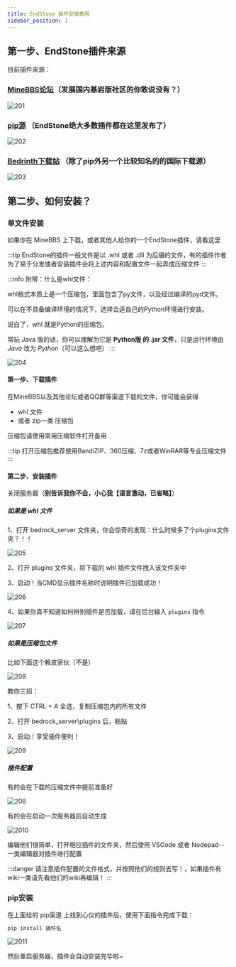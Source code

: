 ```yaml
---
title: EndStone 插件安装教程
sidebar_position: 1
---
```


## 第一步、EndStone插件来源

目前插件来源：

### [MineBBS论坛](https://www.minebbs.com/resources/categories/bdserver.38/)（发展国内基岩版社区的你敢说没有？）

![201](./imgs/2-1.png)

### [pip源](https://pypi.org/search/?q=endstone) （EndStone绝大多数插件都在这里发布了）
![202](./imgs/2-2.png)

### [Bedrinth下载站](https://bedrinth.com/?platform=endstone) （除了pip外另一个比较知名的的国际下载源）
![203](./imgs/2-3.png)

## 第二步、如何安装？

### 单文件安装

如果你在 MineBBS 上下载，或者其他人给你的一个EndStone插件，请看这里

:::tip
EndStone的插件一般文件是以 .whl 或者 .dll 为后缀的文件，有的插件作者为了易于分发或者安装插件会将上述内容和配置文件一起弄成压缩文件
:::

:::info
附带：什么是whl文件：

whl格式本质上是一个压缩包，里面包含了py文件，以及经过编译的pyd文件。

可以在不具备编译环境的情况下，选择合适自己的Python环境进行安装。

说白了，whl 就是Python的压缩包。

常玩 Java 版的话，你可以理解为它是 **Python版 的 .jar 文件**，只是运行环境由 *Java* 改为 *Python*（可以这么想吧）
:::

![204](./imgs/2-4.png)

#### 第一步、下载插件

在MineBBS以及其他论坛或者QQ群等渠道下载的文件，你可能会获得 
- whl 文件
- 或者 zip一类 压缩包

压缩包请使用常用压缩软件打开备用

:::tip
打开压缩包推荐使用BandiZIP、360压缩、7z或者WinRAR等专业压缩文件
:::

#### 第二步、安装插件

关闭服务器（**别告诉我你不会，小心我【语言激动，已省略】**）

##### 如果是 whl 文件
1、打开 bedrock_server 文件夹，你会惊奇的发现：什么时候多了个plugins文件夹？！！

![205](./imgs/2-5.png)

2、打开 plugins 文件夹，将下载的 whl 插件文件拽入该文件夹中

3、启动！当CMD显示插件名称时说明插件已加载成功！

![206](./imgs/2-6.png)

4、如果你真不知道如何辨别插件是否加载，请在后台输入 `plugins` 指令

![207](./imgs/2-7.png)

##### 如果是压缩包文件

比如下面这个赖皮家伙（不是）

![208](./imgs/2-8.png)

教你三招：

1、按下 CTRL + A 全选，复制压缩包内的所有文件

2、打开 bedrock_server\plugins 后，粘贴

3、启动！享受插件便利！

![209](./imgs/2-9.png)

##### 插件配置

有的会在下载的压缩文件中提前准备好

![208](./imgs/2-8.png)

有的会在启动一次服务器后自动生成

![2010](./imgs/2-10.png)

编辑他们很简单，打开相应插件的文件夹，然后使用 VSCode 或者 Nodepad-- 一类编辑器对插件进行配置

:::danger
请注意插件配置的文件格式，并按照他们的规则去写！，如果插件有wiki一类请先看他们的wiki再编辑！
:::

### pip安装

在上面给的 pip渠道 上找到心仪的插件后，使用下面指令完成下载：

```cmd
pip install 插件名
```

![2011](./imgs/2-11.png)

然后重启服务器，插件会自动安装完毕啦~
